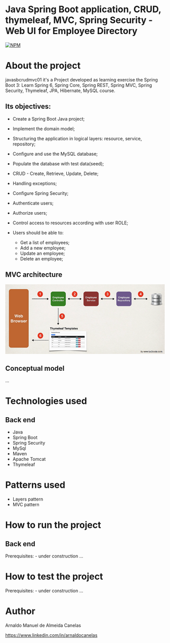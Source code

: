 # Java Spring Boot application, CRUD, thymeleaf, MVC, Spring Security - Web UI for Employee Directory

[![NPM](https://img.shields.io/npm/l/react)](https://github.com/amac81/javasbcrudmvc01/blob/main/LICENSE) 

# About the project

javasbcrudmvc01 it's a Project developed as learning exercise the Spring Boot 3: Learn Spring 6, Spring Core, Spring REST, Spring MVC, Spring Security, Thymeleaf, JPA, Hibernate, MySQL course.

##  Its objectives:

- Create a Spring Boot Java project;
- Implement the domain model;
- Structuring the application in logical layers: resource, service, repository;
- Configure and use the MySQL database;
- Populate the database with test data(seed);
- CRUD - Create, Retrieve, Update, Delete;
- Handling exceptions;
- Configure Spring Security;
- Authenticate users;
- Authorize users;
- Control access to resources according with user ROLE;

- Users should be able to:
	- Get a list of employees;
	- Add a new employee;
	- Update an employee;
	- Delete an employee;

## MVC architecture 
![MVC architecture](https://github.com/amac81/javasbcrudmvc01/blob/main/assets/raw/application_mvc_arch.png)


## Conceptual model
...

# Technologies used
## Back end
- Java
- Spring Boot
- Spring Security
- MySql
- Maven
- Apache Tomcat
- Thymeleaf 

# Patterns used
- Layers pattern
- MVC pattern

# How to run the project

## Back end
Prerequisites: 
	- under construction ...


# How to test the project

Prerequisites: 
	- under construction ...

# Author

Arnaldo Manuel de Almeida Canelas

https://www.linkedin.com/in/arnaldocanelas